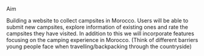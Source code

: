 Aim

Building a website to collect campsites in Morocco.
Users will be able to submit new campsites, explore information of existing ones and rate the campsites they have visited. 
In addition to this we will incorporate features focusing on the camping experience in Morocco. (Think of different barriers young people face when travelling/backpacking through the countryside)
